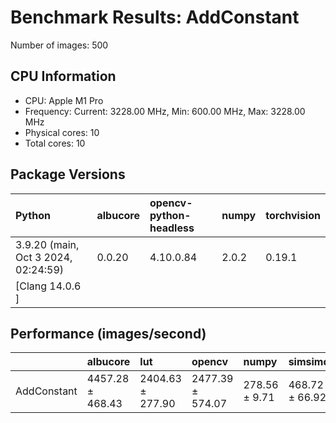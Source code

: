# Benchmark Results: AddConstant

Number of images: 500

## CPU Information

- CPU: Apple M1 Pro
- Frequency: Current: 3228.00 MHz, Min: 600.00 MHz, Max: 3228.00 MHz
- Physical cores: 10
- Total cores: 10

## Package Versions

| Python                                | albucore   | opencv-python-headless   | numpy   | torchvision   |
|:--------------------------------------|:-----------|:-------------------------|:--------|:--------------|
| 3.9.20 (main, Oct  3 2024, 02:24:59)  | 0.0.20     | 4.10.0.84                | 2.0.2   | 0.19.1        |
| [Clang 14.0.6 ]                       |            |                          |         |               |

## Performance (images/second)

|             | albucore         | lut              | opencv           | numpy         | simsimd        |
|:------------|:-----------------|:-----------------|:-----------------|:--------------|:---------------|
| AddConstant | 4457.28 ± 468.43 | 2404.63 ± 277.90 | 2477.39 ± 574.07 | 278.56 ± 9.71 | 468.72 ± 66.92 |
